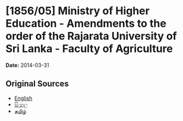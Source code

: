 # [1856/05] Ministry of Higher Education - Amendments to the order of the Rajarata University of Sri Lanka - Faculty of Agriculture

**Date:** 2014-03-31

## Original Sources

- [English](https://documents.gov.lk/view/extra-gazettes/2014/3/1856-05_E.pdf)
- [සිංහල](https://documents.gov.lk/view/extra-gazettes/2014/3/1856-05_S.pdf)
- [தமிழ்](https://documents.gov.lk/view/extra-gazettes/2014/3/1856-05_T.pdf)
